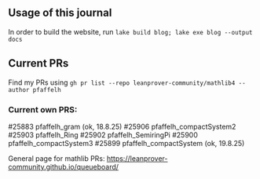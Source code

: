 ## Usage of this journal

In order to build the website, run
`lake build blog; lake exe blog --output docs`

## Current PRs 

Find my PRs using
`gh pr list --repo leanprover-community/mathlib4 --author pfaffelh`

### Current own PRS: 
#25883 pfaffelh_gram (ok, 18.8.25)
#25906 pfaffelh_compactSystem2  
#25903 pfaffelh_Ring 
#25902 pfaffelh_SemiringPi
#25900 pfaffelh_compactSystem3 
#25899 pfaffelh_compactSystem (ok, 19.8.25)

General page for mathlib PRs:
https://leanprover-community.github.io/queueboard/
